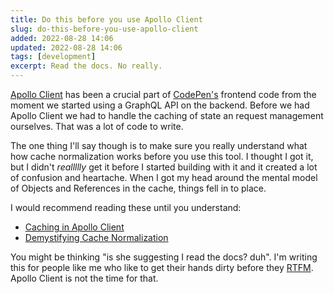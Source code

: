 ```yaml
---
title: Do this before you use Apollo Client
slug: do-this-before-you-use-apollo-client
added: 2022-08-28 14:06
updated: 2022-08-28 14:06
tags: [development]
excerpt: Read the docs. No really.
---
```


[Apollo Client](https://www.apollographql.com/docs/react/) has been a crucial part of [CodePen's](https://codepen.io) frontend code from the moment we started using a GraphQL API on the backend. Before we had Apollo Client we had to handle the caching of state an request management ourselves. That was a lot of code to write.

The one thing I'll say though is to make sure you really understand what how cache normalization works before you use this tool. I thought I got it, but I didn't *reallllly* get it before I started building with it and it created a lot of confusion and heartache. When I got my head around the mental model of Objects and References in the cache, things fell in to place.

I would recommend reading these until you understand:
- [Caching in Apollo Client](https://www.apollographql.com/docs/react/caching/overview/)
- [Demystifying Cache Normalization](https://www.apollographql.com/blog/apollo-client/caching/demystifying-cache-normalization/)

You might be thinking "is she suggesting I read the docs? duh". I'm writing this for people like me who like to get their hands dirty before they [RTFM](https://www.dictionary.com/browse/rtfm#:~:text=abbreviation%20Slang.,get%20through%20to%20tech%20support.). Apollo Client is not the time for that. 
